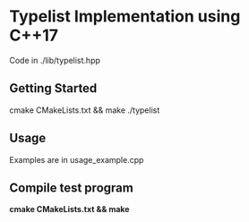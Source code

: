 # Typelist Implementation using C++17

Code in ./lib/typelist.hpp

## Getting Started

cmake CMakeLists.txt && make
./typelist

## Usage

Examples are in usage_example.cpp

## Compile test program

**cmake CMakeLists.txt && make**
